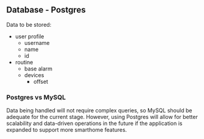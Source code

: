 ## Database - Postgres
Data to be stored:
* user profile
    * username
    * name
    * id
* routine
    * base alarm
    * devices
        * offset

### Postgres vs MySQL
Data being handled will not require complex queries, so MySQL should be adequate for the current stage. However, using Postgres 
will allow for better scalability and data-driven operations in the future if the application is expanded to support more 
smarthome features.

